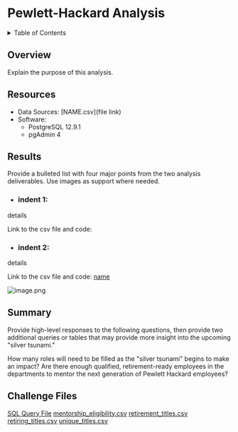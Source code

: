# Pewlett-Hackard Analysis

<details><summary>Table of Contents</summary>
<p>

1. [Overview](https://github.com/catsdata/Pewlett-Hackard-Analysis#overview)
2. [Resources](https://github.com/catsdata/Pewlett-Hackard-Analysis#resources)
3. [Results](https://github.com/catsdata/Pewlett-Hackard-Analysis#results)
4. [Summary](https://github.com/catsdata/Pewlett-Hackard-Analysis#summary)

</p>
</details>

## Overview

Explain the purpose of this analysis. 

## Resources

- Data Sources: [NAME.csv](file link)
- Software: 
    - PostgreSQL 12.9.1
    - pgAdmin 4


## Results

Provide a bulleted list with four major points from the two analysis deliverables. Use images as support where needed.

- ### indent 1:

details 

Link to the csv file and code: 
    
- ### indent 2:

details

Link to the csv file and code:  [name](link)
    
![image.png](link)
 

## Summary

Provide high-level responses to the following questions, then provide two additional queries or tables that may provide more insight into the upcoming "silver tsunami."

How many roles will need to be filled as the "silver tsunami" begins to make an impact? Are there enough qualified, retirement-ready employees in the departments to mentor the next generation of Pewlett Hackard employees?

## Challenge Files
[SQL Query File](https://github.com/catsdata/Pewlett-Hackard-Analysis/blob/main/Queries/Employee_Database_challenge.sql)
[mentorship_eligibility.csv](https://github.com/catsdata/Pewlett-Hackard-Analysis/blob/main/Data/mentorship_eligibility.csv)
[retirement_titles.csv](https://github.com/catsdata/Pewlett-Hackard-Analysis/blob/main/Data/retirement_titles.csv)
[retiring_titles.csv](https://github.com/catsdata/Pewlett-Hackard-Analysis/blob/main/Data/retiring_titles.csv)
[unique_titles.csv](https://github.com/catsdata/Pewlett-Hackard-Analysis/blob/main/Data/unique_titles.csv)



